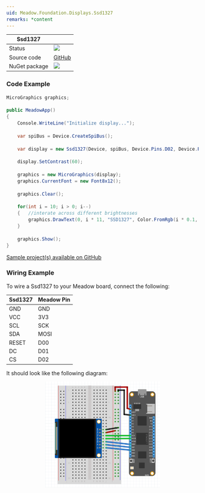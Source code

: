```yaml
---
uid: Meadow.Foundation.Displays.Ssd1327
remarks: *content
---
```


| Ssd1327 | |
|--------|--------|
| Status | <img src="https://img.shields.io/badge/Working-brightgreen" style="width: auto; height: -webkit-fill-available;" /> |
| Source code | [GitHub](https://github.com/WildernessLabs/Meadow.Foundation/tree/master/Source/Meadow.Foundation.Peripherals/Displays.Ssd1327) |
| NuGet package | <a href="https://www.nuget.org/packages/Meadow.Foundation.Displays.Ssd1327/" target="_blank"><img src="https://img.shields.io/nuget/v/Meadow.Foundation.Displays.Ssd1327.svg?label=Meadow.Foundation.Displays.Ssd1327" /></a> |

### Code Example

```csharp
MicroGraphics graphics;

public MeadowApp()
{
    Console.WriteLine("Initialize display...");

    var spiBus = Device.CreateSpiBus();

    var display = new Ssd1327(Device, spiBus, Device.Pins.D02, Device.Pins.D01, Device.Pins.D00);

    display.SetContrast(60);

    graphics = new MicroGraphics(display);
    graphics.CurrentFont = new Font8x12();

    graphics.Clear();

    for(int i = 10; i > 0; i--)
    {   //interate across different brightnesses
        graphics.DrawText(0, i * 11, "SSD1327", Color.FromRgb(i * 0.1, i * 0.1, i * 0.1));
    } 

    graphics.Show();
}

```

[Sample project(s) available on GitHub](https://github.com/WildernessLabs/Meadow.Foundation/tree/master/Source/Meadow.Foundation.Peripherals/Displays.Ssd1327/Samples/Displays.Ssd1327_Sample)

### Wiring Example

To wire a Ssd1327 to your Meadow board, connect the following:

| Ssd1327  | Meadow Pin |
|----------|------------|
| GND      | GND        |
| VCC      | 3V3        |
| SCL      | SCK        |
| SDA      | MOSI       |
| RESET    | D00        |
| DC       | D01        |
| CS       | D02        |

It should look like the following diagram:

<img src="../../API_Assets/Meadow.Foundation.Displays.Ssd1327/Ssd1327_Fritzing.png" 
    style="width: 60%; display: block; margin-left: auto; margin-right: auto;" />

